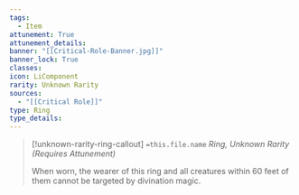 ```yaml
---
tags:
  - Item
attunement: True
attunement_details: 
banner: "[[Critical-Role-Banner.jpg]]"
banner_lock: True
classes:
icon: LiComponent
rarity: Unknown Rarity
sources:
  - "[[Critical Role]]"
type: Ring
type_details: 
---
```

>[!unknown-rarity-ring-callout] `=this.file.name`
>*Ring, Unknown Rarity (Requires Attunement)*
>
>When worn, the wearer of this ring and all creatures within 60 feet of them cannot be targeted by divination magic.
>
>
